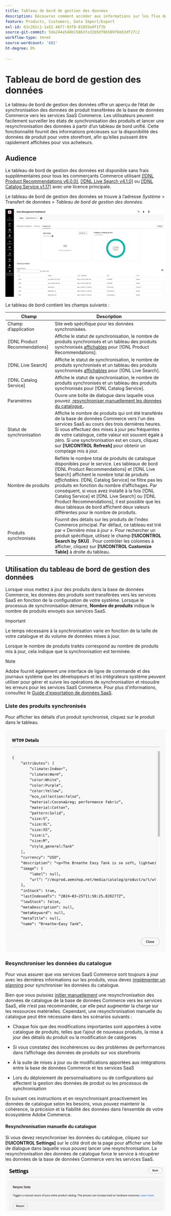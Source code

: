 ```yaml
---
title: Tableau de bord de gestion des données
description: Découvrez comment accéder aux informations sur les flux de données pour [!DNL Catalog Service],  [!DNL Live Search] et  [!DNL Product Recommendation].
feature: Products, Customers, Data Import/Export
exl-id: 63c261c1-1a52-46f7-93f8-81055edf1f7b
source-git-commit: 5da244a548b15863fe31b5df8b509f8e63df27c2
workflow-type: tm+mt
source-wordcount: '682'
ht-degree: 0%

---
```


# Tableau de bord de gestion des données

Le tableau de bord de gestion des données offre un aperçu de l’état de synchronisation des données de produit transférées de la base de données Commerce vers les services SaaS Commerce. Les utilisateurs peuvent facilement surveiller les états de synchronisation des produits et lancer une resynchronisation des données à partir d’un tableau de bord unifié. Cette fonctionnalité fournit des informations précieuses sur la disponibilité des données de produit pour votre storefront, afin qu’elles puissent être rapidement affichées pour vos acheteurs.

## Audience

Le tableau de bord de gestion des données est disponible sans frais supplémentaires pour tous les commerçants Commerce utilisant [[!DNL Product Recommendations v6.0.0]](https://experienceleague.adobe.com/fr/docs/commerce/product-recommendations/guide-overview), [[!DNL Live Search v4.1.0]](https://experienceleague.adobe.com/fr/docs/commerce/live-search/guide-overview) ou [[!DNL Catalog Service v1.17]](https://experienceleague.adobe.com/fr/docs/commerce/catalog-service/guide-overview) avec une licence principale.

Le tableau de bord de gestion des données se trouve à l’adresse *Système* > Transfert de données > *Tableau de bord de gestion des données*.

![Tableau de bord de gestion des données](assets/data-management-dashboard.png)

Le tableau de bord contient les champs suivants :

| Champ | Description |
|--- |--- |
| Champ d’application | Site web spécifique pour les données synchronisées. |
| [!DNL Product Recommendations] | Affiche le statut de synchronisation, le nombre de produits synchronisés et un tableau des produits synchronisés [affichables](https://experienceleague.adobe.com/fr/docs/commerce-admin/config/catalog/inventory#stock-options) pour [!DNL Product Recommendations]. |
| [!DNL Live Search] | Affiche le statut de synchronisation, le nombre de produits synchronisés et un tableau des produits synchronisés [affichables](https://experienceleague.adobe.com/fr/docs/commerce-admin/config/catalog/inventory#stock-options) pour [!DNL Live Search]. |
| [!DNL Catalog Service] | Affiche le statut de synchronisation, le nombre de produits synchronisés et un tableau des produits synchronisés pour [!DNL Catalog Service]. |
| Paramètres | Ouvre une boîte de dialogue dans laquelle vous pouvez [&#x200B; resynchroniser manuellement les données du catalogue &#x200B;](#resync-catalog-data). |
| Statut de synchronisation | Affiche le nombre de produits qui ont été transférés de la base de données Commerce vers l&#39;un des services SaaS au cours des trois dernières heures. Si vous effectuez des mises à jour peu fréquentes de votre catalogue, cette valeur est souvent égale à zéro. Si une synchronisation est en cours, cliquez sur **[!UICONTROL Refresh]** pour obtenir un comptage mis à jour. |
| Nombre de produits | Reflète le nombre total de produits de catalogue disponibles pour le service. Les tableaux de bord [!DNL Product Recommendations] et [!DNL Live Search] affichent le nombre total de produits _affichables_. [!DNL Catalog Service] ne filtre pas les produits en fonction du nombre d’affichages. Par conséquent, si vous avez installé à la fois [!DNL Catalog Service] et [!DNL Live Search] ou [!DNL Product Recommendations], il est possible que les deux tableaux de bord affichent deux valeurs différentes pour le nombre de produits. |
| Produits synchronisés | Fournit des détails sur les produits de l’index Commerce principal. Par défaut, ce tableau est trié par « Dernière mise à jour ». Pour rechercher un produit spécifique, utilisez le champ **[!UICONTROL Search by SKU]** . Pour contrôler les colonnes à afficher, cliquez sur **[!UICONTROL Customize Table]** à droite du tableau. |

## Utilisation du tableau de bord de gestion des données

Lorsque vous mettez à jour des produits dans la base de données Commerce, les données des produits sont transférées vers les services SaaS en fonction de la configuration de votre système. Lorsque le processus de synchronisation démarre, **Nombre de produits** indique le nombre de produits envoyés aux services SaaS.

>[!IMPORTANT]
>
>Le temps nécessaire à la synchronisation varie en fonction de la taille de votre catalogue et du volume de données mises à jour.

Lorsque le nombre de produits traités correspond au nombre de produits mis à jour, cela indique que la synchronisation est terminée.

>[!NOTE]
>
>Adobe fournit également une interface de ligne de commande et des journaux système que les développeurs et les intégrateurs système peuvent utiliser pour gérer et suivre les opérations de synchronisation et résoudre les erreurs pour les services SaaS Commerce. Pour plus d&#39;informations, consultez le [Guide d&#39;exportation de données SaaS](https://experienceleague.adobe.com/fr/docs/commerce/saas-data-export/overview).

### Liste des produits synchronisés

Pour afficher les détails d’un produit synchronisé, cliquez sur le produit dans le tableau.

![Détails du produit Syncd](assets/sync-product-detail.png)

### Resynchroniser les données du catalogue

Pour vous assurer que vos services SaaS Commerce sont toujours à jour avec les dernières informations sur les produits, vous devez [implémenter un planning](https://experienceleague.adobe.com/fr/docs/commerce-operations/configuration-guide/cli/manage-indexers#reindex) pour synchroniser les données du catalogue.

Bien que vous puissiez [initier manuellement](#manually-resync-catalog) une resynchronisation des données de catalogue de la base de données Commerce vers les services SaaS, elle n’est pas recommandée, car elle peut augmenter la charge sur les ressources matérielles. Cependant, une resynchronisation manuelle du catalogue peut être nécessaire dans les scénarios suivants :

- Chaque fois que des modifications importantes sont apportées à votre catalogue de produits, telles que l’ajout de nouveaux produits, la mise à jour des détails du produit ou la modification de catégories

- Si vous constatez des incohérences ou des problèmes de performances dans l’affichage des données de produits sur vos storefronts

- À la suite de mises à jour ou de modifications apportées aux intégrations entre la base de données Commerce et les services SaaS

- Lors du déploiement de personnalisations ou de configurations qui affectent la gestion des données de produit ou les processus de synchronisation

En suivant ces instructions et en resynchronisant proactivement les données de catalogue selon les besoins, vous pouvez maintenir la cohérence, la précision et la fiabilité des données dans l’ensemble de votre écosystème Adobe Commerce.

#### Resynchronisation manuelle du catalogue

Si vous devez resynchroniser les données du catalogue, cliquez sur **[!UICONTROL Settings]** sur le côté droit de la page pour afficher une boîte de dialogue dans laquelle vous pouvez lancer une resynchronisation. La resynchronisation des données de catalogue force le service à récupérer les données de la base de données Commerce vers les services SaaS.

![Synchronisation manuelle des produits](assets/resync-data.png)
